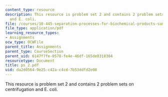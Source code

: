 ```yaml
---
content_type: resource
description: This resource is problem set 2 and contains 2 problem sets on centrifugation
  and E. coli.
file: /courses/10-445-separation-processes-for-biochemical-products-summer-2005/da2d05649e25c42ac4cd7b53ddfd2e00_ps_2.pdf
file_type: application/pdf
learning_resource_types:
- Assignments
ocw_type: OCWFile
parent_title: Assignments
parent_type: CourseSection
parent_uid: 6147f7fe-0578-fe4e-46df-165de0318304
resourcetype: Document
title: ps_2.pdf
uid: da2d0564-9e25-c42a-c4cd-7b53ddfd2e00
---
```

This resource is problem set 2 and contains 2 problem sets on centrifugation and E. coli.

